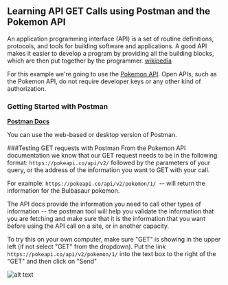 ## Learning API GET Calls using Postman and the Pokemon API

An application programming interface (API) is a set of routine definitions, protocols, and tools for building software and applications. A good API makes it easier to develop a program by providing all the building blocks, which are then put together by the programmer. [wikipedia](https://en.wikipedia.org/wiki/Application_programming_interface)

For this example we're going to use the [Pokemon API](https://pokeapi.co/). Open APIs, such as the Pokemon API, do not require developer keys or any other kind of authorization.

### Getting Started with Postman
**[Postman Docs](https://www.getpostman.com/)**

You can use the web-based or desktop version of Postman.

###Testing GET requests with Postman
From the Pokemon API documentation we know that our GET request needs to be in the following format: `https://pokeapi.co/api/v2/` followed by the parameters of your query, or the address of the information you want to GET with your call.

For example: `https://pokeapi.co/api/v2/pokemon/1/ `-- will return the information for the Bulbasaur pokemon.

The API docs provide the information you need to call other types of information -- the postman tool will help you validate the information that you are fetching and make sure that it is the information that you want before using the API call on a site, or in another capacity.

To try this on your own computer, make sure "GET" is showing in the upper left (if not select "GET" from the dropdown). Put the link `https://pokeapi.co/api/v2/pokemon/1/` into the text box to the right of the "GET" and then click on "Send"

![alt text](http://i.imgur.com/VW32ARA.png "Postman Screenshot")
